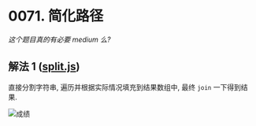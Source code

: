 # 0071. 简化路径

_这个题目真的有必要 medium 么?_

## 解法 1 ([split.js](./split.js))

直接分割字符串, 遍历并根据实际情况填充到结果数组中, 最终 `join` 一下得到结果.

![成绩](./assets/split.png)
